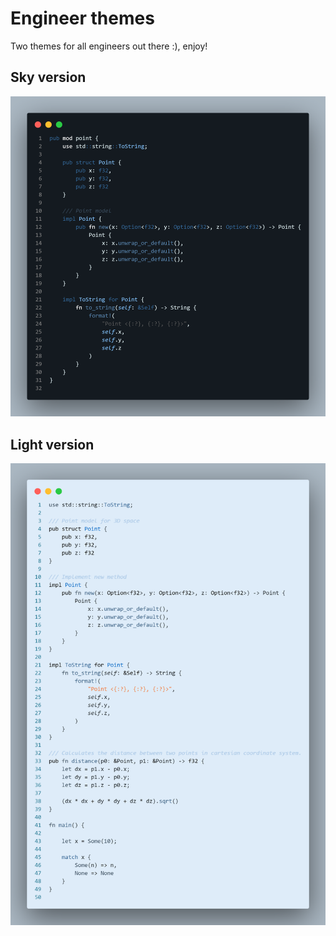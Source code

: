 # Engineer themes

Two themes for all engineers out there :), enjoy!

## Sky version

![Engineer Sky](./engineer-sky.png)

## Light version

![Engineer Light](./engineer-light.png)